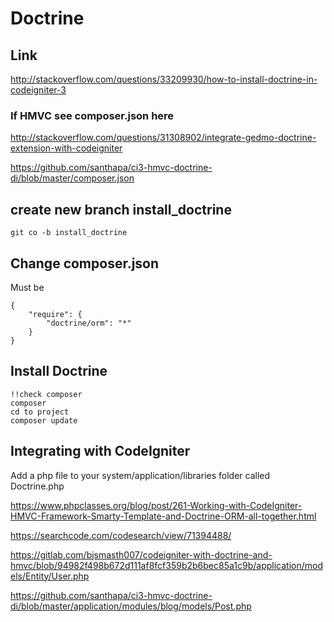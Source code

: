 # Doctrine
## Link
http://stackoverflow.com/questions/33209930/how-to-install-doctrine-in-codeigniter-3

### If HMVC see composer.json here
http://stackoverflow.com/questions/31308902/integrate-gedmo-doctrine-extension-with-codeigniter

https://github.com/santhapa/ci3-hmvc-doctrine-di/blob/master/composer.json

## create new branch install_doctrine
````
git co -b install_doctrine
````
## Change composer.json
Must be
````
{
    "require": {
        "doctrine/orm": "*"
    }
}
````
## Install Doctrine 
````
!!check composer
composer
cd to project
composer update
````
## Integrating with CodeIgniter
Add a php file to your system/application/libraries folder called Doctrine.php

https://www.phpclasses.org/blog/post/261-Working-with-CodeIgniter-HMVC-Framework-Smarty-Template-and-Doctrine-ORM-all-together.html

https://searchcode.com/codesearch/view/71394488/

https://gitlab.com/bjsmasth007/codeigniter-with-doctrine-and-hmvc/blob/94982f498b672d111af8fcf359b2b6bec85a1c9b/application/models/Entity/User.php

https://github.com/santhapa/ci3-hmvc-doctrine-di/blob/master/application/modules/blog/models/Post.php
